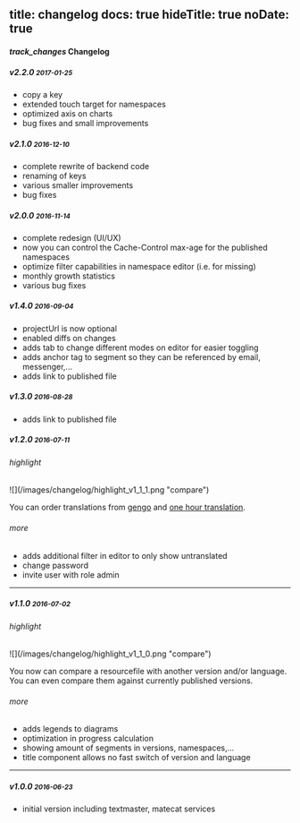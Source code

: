 title: changelog
docs: true
hideTitle: true
noDate: true
---

<h4 class="headline"><i class="material-icons" translated>track_changes</i> Changelog</h4>

<h5>v2.2.0 <small>2017-01-25</small></h5>

- copy a key
- extended touch target for namespaces
- optimized axis on charts
- bug fixes and small improvements


<h5>v2.1.0 <small>2016-12-10</small></h5>

- complete rewrite of backend code
- renaming of keys
- various smaller improvements
- bug fixes

<h5>v2.0.0 <small>2016-11-14</small></h5>

- complete redesign (UI/UX)
- now you can control the Cache-Control max-age for the published namespaces
- optimize filter capabilities in namespace editor (i.e. for missing)
- monthly growth statistics
- various bug fixes

<h5>v1.4.0 <small>2016-09-04</small></h5>

- projectUrl is now optional
- enabled diffs on changes
- adds tab to change different modes on editor for easier toggling
- adds anchor tag to segment so they can be referenced by email, messenger,...
- adds link to published file

<h5>v1.3.0 <small>2016-08-28</small></h5>

- adds link to published file

<h5>v1.2.0 <small>2016-07-11</small></h5>

<h6>highlight</h6>

<div class="img-60">
![](/images/changelog/highlight_v1_1_1.png "compare")
</div>

You can order translations from [gengo](http://gengo.com) and [one hour translation](onehourtranslation.com).

<h6>more</h6>

- adds additional filter in editor to only show untranslated
- change password
- invite user with role admin

---------


<h5>v1.1.0 <small>2016-07-02</small></h5>

<h6>highlight</h6>

<div class="img-60">
![](/images/changelog/highlight_v1_1_0.png "compare")
</div>

You now can compare a resourcefile with another version and/or language. You can even compare them against currently published versions.

<h6>more</h6>

- adds legends to diagrams
- optimization in progress calculation
- showing amount of segments in versions, namespaces,...
- title component allows no fast switch of version and language

---------

<h5>v1.0.0 <small>2016-06-23</small></h5>

- initial version including textmaster, matecat services
